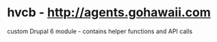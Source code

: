 # hvcb - http://agents.gohawaii.com
custom Drupal 6 module - contains helper functions and API calls
